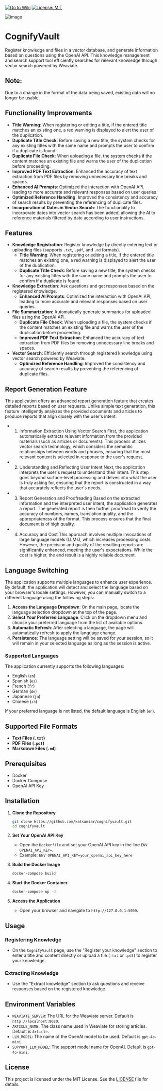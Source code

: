 [![Go to Wiki](https://img.shields.io/badge/Go%20to-Wiki-brightgreen)](https://github.com/katsumiar/CognifyVault/wiki)
[![License: MIT](https://img.shields.io/badge/License-MIT-yellow.svg)](https://github.com/katsumiar/CognifyVault/blob/main/LICENSE)

![image](https://github.com/user-attachments/assets/913b2c45-54de-489f-a08b-22fcc15eedd6)

# CognifyVault

Register knowledge and files in a vector database, and generate information based on questions using the OpenAI API. This knowledge management and search support tool efficiently searches for relevant knowledge through vector search powered by Weaviate.

## **Note:**
Due to a change in the format of the data being saved, existing data will no longer be usable.

## Functionality Improvements
- **Title Warning**: When registering or editing a title, if the entered title matches an existing one, a red warning is displayed to alert the user of the duplication.
- **Duplicate Title Check**: Before saving a new title, the system checks for any existing titles with the same name and prompts the user to confirm if a duplicate is found.
- **Duplicate File Check**: When uploading a file, the system checks if the content matches an existing file and warns the user of the duplication before proceeding.
- **Improved PDF Text Extraction**: Enhanced the accuracy of text extraction from PDF files by removing unnecessary line breaks and spaces.
- **Enhanced AI Prompts**: Optimized the interaction with OpenAI API, leading to more accurate and relevant responses based on user queries.
- **Optimized Reference Handling**: Improved the consistency and accuracy of search results by preventing the referencing of duplicate files.
- **Incorporation of Dates in Vector Search**: The functionality to incorporate dates into vector search has been added, allowing the AI to reference materials filtered by date according to user instructions.

## Features
- **Knowledge Registration**: Register knowledge by directly entering text or uploading files (supports `.txt`, `.pdf`, and `.md` formats).
  - **Title Warning**: When registering or editing a title, if the entered title matches an existing one, a red warning is displayed to alert the user of the duplication.
  - **Duplicate Title Check**: Before saving a new title, the system checks for any existing titles with the same name and prompts the user to confirm if a duplicate is found.
- **Knowledge Extraction**: Ask questions and get responses based on the registered knowledge.
  - **Enhanced AI Prompts**: Optimized the interaction with OpenAI API, leading to more accurate and relevant responses based on user queries.
- **File Summarization**: Automatically generate summaries for uploaded files using the OpenAI API.
  - **Duplicate File Check**: When uploading a file, the system checks if the content matches an existing file and warns the user of the duplication before proceeding.
  - **Improved PDF Text Extraction**: Enhanced the accuracy of text extraction from PDF files by removing unnecessary line breaks and spaces.
- **Vector Search**: Efficiently search through registered knowledge using vector search powered by Weaviate.
  - **Optimized Reference Handling**: Improved the consistency and accuracy of search results by preventing the referencing of duplicate files.

## Report Generation Feature

This application offers an advanced report generation feature that creates detailed reports based on user requests. Unlike simple text generation, this feature intelligently analyzes the provided documents and articles to produce reports that align closely with the user's intent.

- 1. Information Extraction Using Vector Search
First, the application automatically extracts relevant information from the provided materials (such as articles or documents). This process utilizes vector search technology, which considers the semantic relationships between words and phrases, ensuring that the most relevant content is selected in response to the user's request.

- 2. Understanding and Reflecting User Intent
Next, the application interprets the user's request to understand their intent. This step goes beyond surface-level processing and delves into what the user is truly asking for, ensuring that the report is constructed in a way that accurately reflects the user's needs.

- 3. Report Generation and Proofreading
Based on the extracted information and the interpreted user intent, the application generates a report. The generated report is then further proofread to verify the accuracy of numbers, names, translation quality, and the appropriateness of the format. This process ensures that the final document is of high quality.

- 4. Accuracy and Cost
This approach involves multiple invocations of large language models (LLMs), which increases processing costs. However, the precision and quality of the resulting reports are significantly enhanced, meeting the user's expectations. While the cost is higher, the end result is a highly reliable document.

## Language Switching

The application supports multiple languages to enhance user experience. By default, the application will detect and select the language based on your browser's locale settings. However, you can manually switch to a different language using the following steps:

1. **Access the Language Dropdown**: On the main page, locate the language selection dropdown at the top of the page.
2. **Select Your Preferred Language**: Click on the dropdown menu and choose your preferred language from the list of available options.
3. **Automatic Refresh**: After selecting a language, the page will automatically refresh to apply the language change.
4. **Persistence**: The language setting will be saved for your session, so it will remain in your selected language as long as the session is active.

### Supported Languages

The application currently supports the following languages:
- English (`en`)
- Spanish (`es`)
- French (`fr`)
- German (`de`)
- Japanese (`ja`)
- Chinese (`zh`)

If your preferred language is not listed, the default language is English (`en`).

## Supported File Formats
- **Text Files (`.txt`)**
- **PDF Files (`.pdf`)**
- **Markdown Files (`.md`)**

## Prerequisites
- Docker
- Docker Compose
- OpenAI API Key

## Installation

1. **Clone the Repository**
   ```bash
   git clone https://github.com/katsumiar/cognifyvault.git
   cd cognifyvault
   ```

2. **Set Your OpenAI API Key**
   - Open the `Dockerfile` and set your OpenAI API key in the line `ENV OPENAI_API_KEY=`.
   - Example: `ENV OPENAI_API_KEY=your_openai_api_key_here`

3. **Build the Docker Image**
   ```bash
   docker-compose build
   ```

4. **Start the Docker Container**
   ```bash
   docker-compose up -d
   ```

5. **Access the Application**
   - Open your browser and navigate to `http://127.0.0.1:5000`.

## Usage

### Registering Knowledge
- On the `CognifyVault` page, use the "Register your knowledge" section to enter a title and content directly or upload a file (`.txt` or `.pdf`) to register your knowledge.

### Extracting Knowledge
- Use the "Extract knowledge" section to ask questions and receive responses based on the registered knowledge.

## Environment Variables
- `WEAVIATE_SERVER`: The URL for the Weaviate server. Default is `http://localhost:8080`.
- `ARTICLE_NAME`: The class name used in Weaviate for storing articles. Default is `Article`.
- `LLM_MODEL`: The name of the OpenAI model to be used. Default is `gpt-4o-mini`.
- `SUPPORT_LLM_MODEL`: The support model name for OpenAI. Default is `gpt-4o-mini`.

## License

This project is licensed under the MIT License. See the [LICENSE](LICENSE) file for details.
